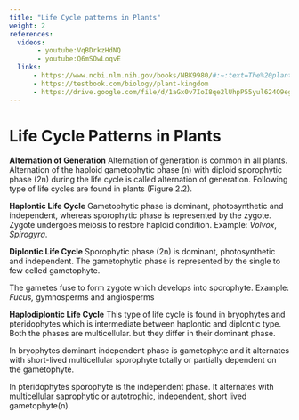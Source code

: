 ```yaml
---
title: "Life Cycle patterns in Plants"
weight: 2
references:
  videos:
       - youtube:VqBDrkzHdNQ
       - youtube:Q6mSOwLoqvE
  links:
      - https://www.ncbi.nlm.nih.gov/books/NBK9980/#:~:text=The%20plant%20life%20cycle%20alternates,only%20by%20the%20haploid%20generation.
      - https://testbook.com/biology/plant-kingdom
      - https://drive.google.com/file/d/1aGx0v7IoI8qe2lUhpP55yul624O9egHm/view
---
```


# Life Cycle Patterns in Plants

**Alternation of Generation**
Alternation of generation is common in all plants. Alternation of the haploid gametophytic phase (n) with diploid sporophytic phase (2n) during the life cycle is called alternation of generation. Following type of life cycles are found in plants (Figure 2.2).

**Haplontic Life Cycle**
Gametophytic phase is dominant, photosynthetic and independent, whereas sporophytic phase is represented by the zygote. Zygote undergoes meiosis to restore haploid condition. Example: _Volvox_, _Spirogyra_.

**Diplontic Life Cycle**
Sporophytic phase (2n) is dominant, photosynthetic and independent. The gametophytic phase is represented by the single to few celled gametophyte.

The gametes fuse to form zygote which develops into sporophyte. Example: _Fucus,_ gymnosperms and angiosperms

**Haplodiplontic Life Cycle**
This type of life cycle is found in bryophytes and pteridophytes which is intermediate between haplontic and diplontic type. Both the phases are multicellular. but they differ in their dominant phase.

In bryophytes dominant independent phase is gametophyte and it alternates with short-lived multicellular sporophyte totally or partially dependent on the gametophyte.

In pteridophytes sporophyte is the independent phase. It alternates with multicellular saprophytic or autotrophic, independent, short lived gametophyte(n).
